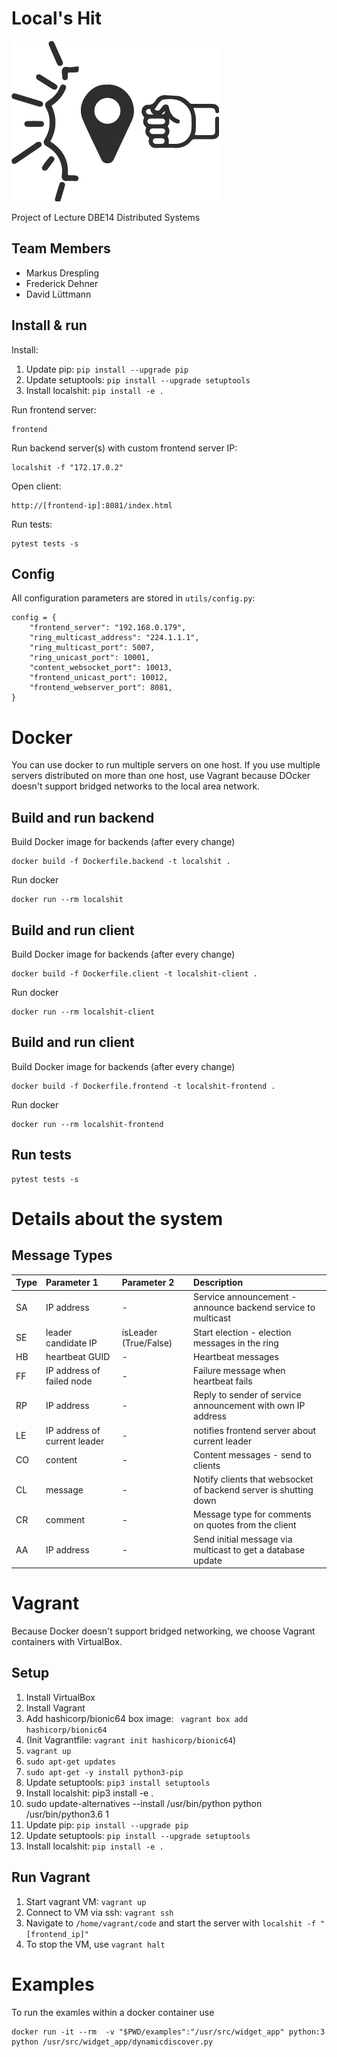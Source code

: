 # Local's Hit

![Logo_LocalsHit](logo_localshit.png)

Project of Lecture DBE14 Distributed Systems

## Team Members

- Markus Drespling
- Frederick Dehner
- David Lüttmann

## Install & run
Install:

1. Update pip: ```pip install --upgrade pip```
2. Update setuptools: ```pip install --upgrade setuptools```
3. Install localshit: ```pip install -e .```


Run frontend server:
```
frontend
```

Run backend server(s) with custom frontend server IP:
```
localshit -f "172.17.0.2"
```

Open client:
```
http://[frontend-ip]:8081/index.html
```

Run tests:
```
pytest tests -s
```

## Config
All configuration parameters are stored in `utils/config.py`:
```
config = {
    "frontend_server": "192.168.0.179",
    "ring_multicast_address": "224.1.1.1",
    "ring_multicast_port": 5007,
    "ring_unicast_port": 10001,
    "content_websocket_port": 10013,
    "frontend_unicast_port": 10012,
    "frontend_webserver_port": 8081,
}
```

# Docker

You can use docker to run multiple servers on one host. If you use multiple servers distributed on more than one host, use Vagrant because DOcker doesn't support bridged networks to the local area network.

## Build and run backend

Build Docker image for backends (after every change)

```
docker build -f Dockerfile.backend -t localshit .
```

Run docker

```
docker run --rm localshit
```

## Build and run client

Build Docker image for backends (after every change)

```
docker build -f Dockerfile.client -t localshit-client .
```

Run docker

```
docker run --rm localshit-client
```

## Build and run client

Build Docker image for backends (after every change)

```
docker build -f Dockerfile.frontend -t localshit-frontend .
```

Run docker

```
docker run --rm localshit-frontend
```

## Run tests
```
pytest tests -s
```

# Details about the system

## Message Types

| Type | Parameter 1 | Parameter 2 | Description |
| --- | :--- | :--- | :--- |
| SA | IP address | - | Service announcement - announce backend service to multicast |
| SE | leader candidate IP | isLeader (True/False) | Start election - election messages in the ring |
| HB | heartbeat GUID | - | Heartbeat messages |
| FF | IP address of failed node | - | Failure message when heartbeat fails |
| RP | IP address | - | Reply to sender of service announcement with own IP address |
| LE | IP address of current leader | - | notifies frontend server about current leader |
| CO | content | - | Content messages - send to clients |
| CL | message | - | Notify clients that websocket of backend server is shutting down |
| CR | comment | - | Message type for comments on quotes from the client |
| AA | IP address | - | Send initial message via multicast to get a database update |

# Vagrant

Because Docker doesn't support bridged networking, we choose Vagrant containers with VirtualBox.

## Setup

1. Install VirtualBox
2. Install Vagrant
3. Add hashicorp/bionic64 box image: ``` vagrant box add hashicorp/bionic64```
4. (Init Vagrantfile: ```vagrant init hashicorp/bionic64```)
5. ```vagrant up```
6. ```sudo apt-get updates```
7. ```sudo apt-get -y install python3-pip```
8. Update setuptools: ```pip3 install setuptools```
9. Install localshit: pip3 install -e .
10. sudo update-alternatives --install /usr/bin/python python /usr/bin/python3.6 1
11. Update pip: ```pip install --upgrade pip```
12. Update setuptools: ```pip install --upgrade setuptools```
13. Install localshit: ```pip install -e .```

## Run Vagrant


1. Start vagrant VM: ```vagrant up```
2. Connect to VM via ssh: ```vagrant ssh```
3. Navigate to ```/home/vagrant/code``` and start the server with ```localshit -f "[frontend_ip]"```
4. To stop the VM, use ```vagrant halt```

# Examples
To run the examles within a docker container use

```
docker run -it --rm  -v "$PWD/examples":"/usr/src/widget_app" python:3 python /usr/src/widget_app/dynamicdiscover.py
```
